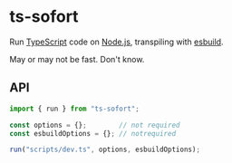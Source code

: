 # ts-sofort

Run [TypeScript](https://www.typescriptlang.org/) code on [Node.js](https://nodejs.org/), transpiling with [esbuild](https://esbuild.github.io/).

May or may not be fast. Don't know.


## API

```js
import { run } from "ts-sofort";

const options = {};        // not required
const esbuildOptions = {}; // notrequired

run("scripts/dev.ts", options, esbuildOptions);
```
